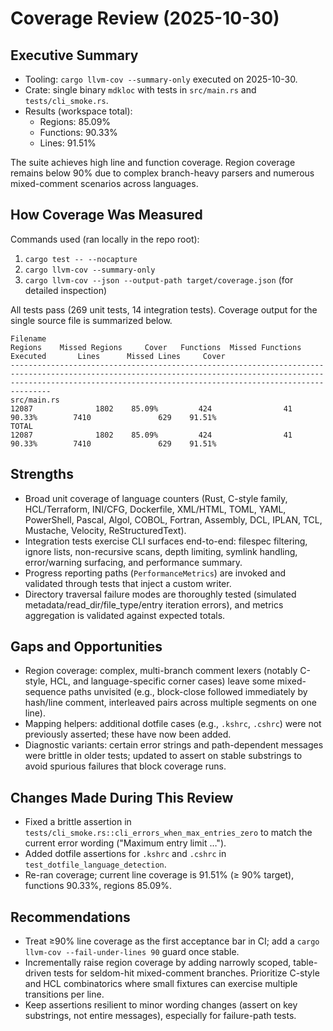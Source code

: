 # Coverage Review (2025-10-30)

## Executive Summary
- Tooling: `cargo llvm-cov --summary-only` executed on 2025-10-30.
- Crate: single binary `mdkloc` with tests in `src/main.rs` and `tests/cli_smoke.rs`.
- Results (workspace total):
  - Regions: 85.09%
  - Functions: 90.33%
  - Lines: 91.51%

The suite achieves high line and function coverage. Region coverage remains below 90% due to complex branch-heavy parsers and numerous mixed-comment scenarios across languages.

## How Coverage Was Measured
Commands used (ran locally in the repo root):

1. `cargo test -- --nocapture`
2. `cargo llvm-cov --summary-only`
3. `cargo llvm-cov --json --output-path target/coverage.json` (for detailed inspection)

All tests pass (269 unit tests, 14 integration tests). Coverage output for the single source file is summarized below.

```
Filename                                                        Regions    Missed Regions     Cover   Functions  Missed Functions  Executed       Lines      Missed Lines     Cover
---------------------------------------------------------------------------------------------------------------------------------------------------------------------------------------------------------------------------
src/main.rs                                                       12087              1802    85.09%         424                41    90.33%        7410               629    91.51%
TOTAL                                                             12087              1802    85.09%         424                41    90.33%        7410               629    91.51%
```

## Strengths
- Broad unit coverage of language counters (Rust, C-style family, HCL/Terraform, INI/CFG, Dockerfile, XML/HTML, TOML, YAML, PowerShell, Pascal, Algol, COBOL, Fortran, Assembly, DCL, IPLAN, TCL, Mustache, Velocity, ReStructuredText).
- Integration tests exercise CLI surfaces end-to-end: filespec filtering, ignore lists, non-recursive scans, depth limiting, symlink handling, error/warning surfacing, and performance summary.
- Progress reporting paths (`PerformanceMetrics`) are invoked and validated through tests that inject a custom writer.
- Directory traversal failure modes are thoroughly tested (simulated metadata/read_dir/file_type/entry iteration errors), and metrics aggregation is validated against expected totals.

## Gaps and Opportunities
- Region coverage: complex, multi-branch comment lexers (notably C-style, HCL, and language-specific corner cases) leave some mixed-sequence paths unvisited (e.g., block-close followed immediately by hash/line comment, interleaved pairs across multiple segments on one line).
- Mapping helpers: additional dotfile cases (e.g., `.kshrc`, `.cshrc`) were not previously asserted; these have now been added.
- Diagnostic variants: certain error strings and path-dependent messages were brittle in older tests; updated to assert on stable substrings to avoid spurious failures that block coverage runs.

## Changes Made During This Review
- Fixed a brittle assertion in `tests/cli_smoke.rs::cli_errors_when_max_entries_zero` to match the current error wording ("Maximum entry limit …").
- Added dotfile assertions for `.kshrc` and `.cshrc` in `test_dotfile_language_detection`.
- Re-ran coverage; current line coverage is 91.51% (≥ 90% target), functions 90.33%, regions 85.09%.

## Recommendations
- Treat ≥90% line coverage as the first acceptance bar in CI; add a `cargo llvm-cov --fail-under-lines 90` guard once stable.
- Incrementally raise region coverage by adding narrowly scoped, table-driven tests for seldom-hit mixed-comment branches. Prioritize C-style and HCL combinatorics where small fixtures can exercise multiple transitions per line.
- Keep assertions resilient to minor wording changes (assert on key substrings, not entire messages), especially for failure-path tests.

